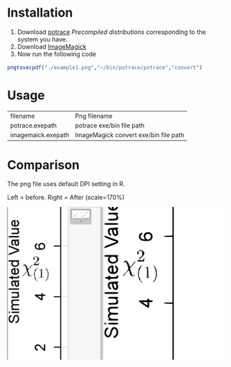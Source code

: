 # Installation

1. Download [potrace](http://potrace.sourceforge.net/) *Precompiled distributions* corresponding to the system you have.    
2. Download [ImageMagick](http://www.imagemagick.org/script/binary-releases.php)    
3. Now run the following code
 ```r
 pngtovecpdf("./example1.png","~/bin/potrace/potrace","convert")
 ```

# Usage
| | |
|--|--|
|filename| Png filename |
|potrace.exepath| potrace exe/bin file path |
|imagemaick.exepath| ImageMagick convert exe/bin file path |

# Comparison

The png file uses default DPI setting in R.

Left = before. Right = After (scale=170%)

![COMP](./snapshot1.png)


